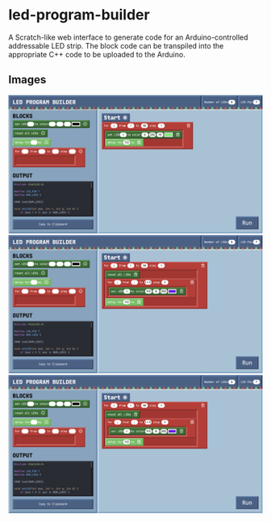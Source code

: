 # led-program-builder

A Scratch-like web interface to generate code for an Arduino-controlled addressable LED strip.
The block code can be transpiled into the appropriate C++ code to be uploaded to the Arduino.

## Images

![Demo Image 1](demo/image1.png)
![Demo Image 2](demo/image2.png)
![Demo Image 3](demo/image2.png)
